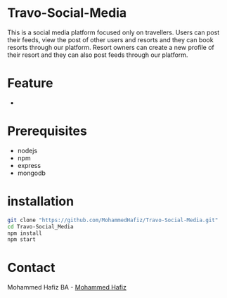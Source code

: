# Travo-Social-Media
This is a social media platform focused only on travellers. Users can post their feeds, view the post of other users and resorts and  they can book resorts through our platform. Resort owners can create a new profile of their resort and they can also post feeds through our platform.
# Feature
- 
# Prerequisites
- nodejs
- npm
- express
- mongodb
# installation
```bash
git clone "https://github.com/MohammedHafiz/Travo-Social-Media.git"
cd Travo-Social_Media
npm install 
npm start
```
# Contact
Mohammed Hafiz BA - [Mohammed Hafiz](https://www.linkedin.com/in/mohammed-hafiz-499441126/)
